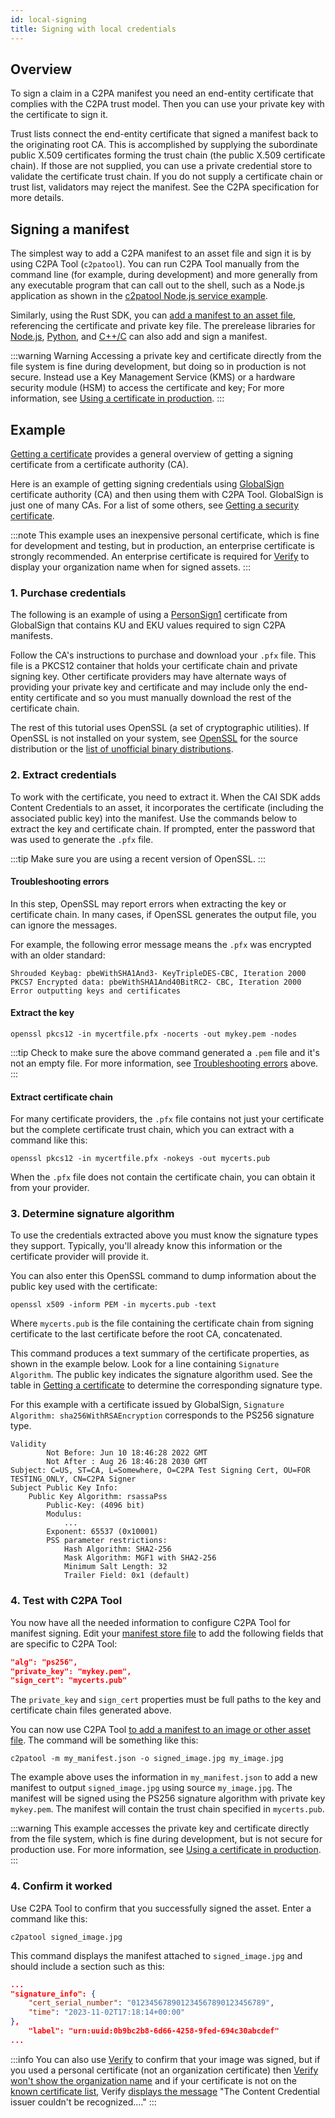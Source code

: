 ```yaml
---
id: local-signing
title: Signing with local credentials
---
```


## Overview

To sign a claim in a C2PA manifest you need an end-entity certificate that complies with the C2PA trust model. Then you can use your private key with the certificate to sign it. 

Trust lists connect the end-entity certificate that signed a manifest back to the originating root CA. This is accomplished by supplying the subordinate public X.509 certificates forming the trust chain (the public X.509 certificate chain). If those are not supplied, you can use a private credential store to validate the certificate trust chain. If you do not supply a certificate chain or trust list, validators may reject the manifest. See the C2PA specification for more details.

## Signing a manifest

The simplest way to add a C2PA manifest to an asset file and sign it is by using C2PA Tool (`c2patool`). You can run C2PA Tool manually from the command line (for example, during development) and more generally from any executable program that can call out to the shell, such as a Node.js application as shown in the [c2patool Node.js service example](../c2pa-node-example).

Similarly, using the Rust SDK, you can [add a manifest to an asset file](https://docs.rs/c2pa/latest/c2pa/#example-adding-a-manifest-to-a-file), referencing the certificate and private key file. The prerelease libraries for [Node.js](../c2pa-node), [Python](../c2pa-python), and [C++/C](../c2pa-c) can also add and sign a manifest.

:::warning Warning
Accessing a private key and certificate directly from the file system is fine during development, but doing so in production is not secure. Instead use a Key Management Service (KMS) or a hardware security module (HSM) to access the certificate and key; For more information, see [Using a certificate in production](prod-cert.mdx). 
:::

## Example

[Getting a certificate](get-cert.md) provides a general overview of getting a signing certificate from a certificate authority (CA). 

Here is an example of getting signing credentials using [GlobalSign](http://globalsign.com/) certificate authority (CA) and then using them with C2PA Tool.  GlobalSign is just one of many CAs. For a list of some others, see [Getting a security certificate](get-cert.md#certificate-authorities-cas).

:::note 
This example uses an inexpensive personal certificate, which is fine for development and testing, but in production, an enterprise certificate is strongly recommended. An enterprise certificate is required for [Verify](https://verify.contentauthenticity.org/) to display your organization name when for signed assets.
:::

### 1. Purchase credentials 

The following is an example of using a [PersonSign1](https://shop.globalsign.com/en/secure-email) certificate from GlobalSign that contains KU and EKU values required to sign C2PA manifests.  

Follow the CA's instructions to purchase and download your `.pfx` file. This file is a PKCS12 container that holds your certificate chain and private signing key.  Other certificate providers may have alternate ways of providing your private key and certificate and may include only the end-entity certificate and so you must manually download the rest of the certificate chain.

The rest of this tutorial uses OpenSSL (a set of cryptographic utilities). If OpenSSL is not installed on your system, see [OpenSSL](https://www.openssl.org/source/) for the source distribution or the [list of unofficial binary distributions](https://wiki.openssl.org/index.php/Binaries).

### 2. Extract credentials

To work with the certificate, you need to extract it. When the CAI SDK adds Content Credentials to an asset, it incorporates the certificate (including the associated public key) into the manifest.
Use the commands below to extract the key and certificate chain. If prompted, enter the password that was used to generate the `.pfx` file.

:::tip
Make sure you are using a recent version of OpenSSL.
:::

#### Troubleshooting errors

In this step, OpenSSL may report errors when extracting the key or certificate chain.  In many cases, if OpenSSL generates the output file, you can ignore the messages.  

For example, the following error message means the `.pfx` was encrypted with an older standard:

```
Shrouded Keybag: pbeWithSHA1And3- KeyTripleDES-CBC, Iteration 2000
PKCS7 Encrypted data: pbeWithSHA1And40BitRC2- CBC, Iteration 2000
Error outputting keys and certificates
```

#### Extract the key

```shell
openssl pkcs12 -in mycertfile.pfx -nocerts -out mykey.pem -nodes
```

:::tip
Check to make sure the above command generated a `.pem` file and it's not an empty file.  For more information, see [Troubleshooting errors](#troubleshooting-errors) above.
:::

#### Extract certificate chain

For many certificate providers, the `.pfx` file contains not just your certificate but the complete certificate trust chain, which you can extract with a command like this:

```shell
openssl pkcs12 -in mycertfile.pfx -nokeys -out mycerts.pub
```

When the `.pfx` file does not contain the certificate chain, you can obtain it from your provider.

### 3. Determine signature algorithm

To use the credentials extracted above you must know the signature types they support. Typically, you'll already know this information or the certificate provider will provide it. 

You can also enter this OpenSSL command to dump information about the public key used with the certificate:

```shell
openssl x509 -inform PEM -in mycerts.pub -text
```

Where `mycerts.pub` is the file containing the certificate chain from signing certificate to the last certificate before the root CA, concatenated.

This command produces a text summary of the certificate properties, as shown in the example below. Look for a line containing `Signature Algorithm`. The public key indicates the signature algorithm used. See the table in [Getting a certificate](get-cert.md#signature-types) to determine the corresponding signature type.

For this example with a certificate issued by GlobalSign, `Signature Algorithm: sha256WithRSAEncryption` corresponds to the PS256 signature type.

```
Validity
        Not Before: Jun 10 18:46:28 2022 GMT
        Not After : Aug 26 18:46:28 2030 GMT
Subject: C=US, ST=CA, L=Somewhere, O=C2PA Test Signing Cert, OU=FOR TESTING_ONLY, CN=C2PA Signer
Subject Public Key Info:
    Public Key Algorithm: rsassaPss
        Public-Key: (4096 bit)
        Modulus:
            ...
        Exponent: 65537 (0x10001)
        PSS parameter restrictions:
            Hash Algorithm: SHA2-256
            Mask Algorithm: MGF1 with SHA2-256
            Minimum Salt Length: 32
            Trailer Field: 0x1 (default)
```

### 4. Test with C2PA Tool

You now have all the needed information to configure C2PA Tool for manifest signing. Edit your [manifest store file](../c2patool/docs/manifest.md) to add the following fields that are specific to C2PA Tool:

```json
"alg": "ps256",
"private_key": "mykey.pem",
"sign_cert": "mycerts.pub"
```

The `private_key` and `sign_cert` properties must be full paths to the key and certificate chain files generated above.

You can now use C2PA Tool [to add a manifest to an image or other asset file](../c2patool/docs/usage.md#adding-a-manifest-to-an-asset-file). The command will be something like this:

```
c2patool -m my_manifest.json -o signed_image.jpg my_image.jpg
```

The example above uses the information in `my_manifest.json` to add a new manifest to output `signed_image.jpg` using source `my_image.jpg`. The manifest will be signed using the PS256 signature algorithm with private key `mykey.pem`. The manifest will contain the trust chain specified in `mycerts.pub`.

:::warning
This example accesses the private key and certificate directly from the file system, which is fine during development, but is not secure for production use.  For more information, see [Using a certificate in production](prod-cert.mdx). 
:::

### 4. Confirm it worked

Use C2PA Tool to confirm that you successfully signed the asset. Enter a command like this:

```
c2patool signed_image.jpg 
```

This command displays the manifest attached to `signed_image.jpg` and should include a section such as this:

```json
...
"signature_info": {
	"cert_serial_number": "012345678901234567890123456789",
	"time": "2023-11-02T17:18:14+00:00"
},
	"label": "urn:uuid:0b9bc2b8-6d66-4258-9fed-694c30abcdef"
...
```

:::info
You can also use [Verify](https://contentcredentials.org/verify) to confirm that your image was signed, but if you used a personal certificate (not an organization certificate) then [Verify won't show the organization name](get-cert.md#organization-name) and if your certificate is not on the [known certificate list](../trust-list.mdx), Verify [displays the message](../verify.mdx#title-and-signing-information) "The Content Credential issuer couldn't be recognized...."
:::
